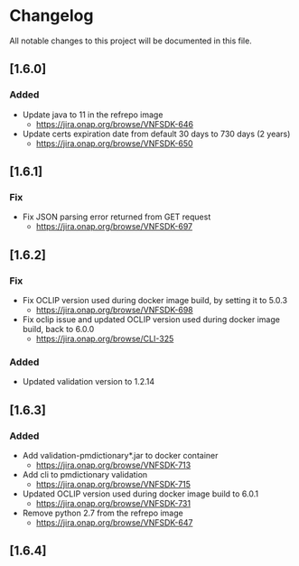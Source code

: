 # Changelog
All notable changes to this project will be documented in this file.


## [1.6.0]

### Added
- Update java to 11 in the refrepo image 
    - https://jira.onap.org/browse/VNFSDK-646
- Update certs expiration date from default 30 days to 730 days (2 years)
    - https://jira.onap.org/browse/VNFSDK-650

## [1.6.1]

### Fix
- Fix JSON parsing error returned from GET request
  - https://jira.onap.org/browse/VNFSDK-697 

## [1.6.2]

### Fix
- Fix OCLIP version used during docker image build, by setting it to 5.0.3
  - https://jira.onap.org/browse/VNFSDK-698 
- Fix oclip issue and updated OCLIP version used during docker image build, back to 6.0.0
  - https://jira.onap.org/browse/CLI-325
  
### Added
- Updated validation version to 1.2.14

## [1.6.3]

### Added
- Add validation-pmdictionary*.jar to docker container
  - https://jira.onap.org/browse/VNFSDK-713
- Add cli to pmdictionary validation
  - https://jira.onap.org/browse/VNFSDK-715
- Updated OCLIP version used during docker image build to 6.0.1
  - https://jira.onap.org/browse/VNFSDK-731
- Remove python 2.7 from the refrepo image
  - https://jira.onap.org/browse/VNFSDK-647

## [1.6.4]
